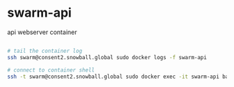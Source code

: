 # swarm-api

api webserver container

```bash

# tail the container log
ssh swarm@consent2.snowball.global sudo docker logs -f swarm-api

# connect to container shell
ssh -t swarm@consent2.snowball.global sudo docker exec -it swarm-api bash

```
